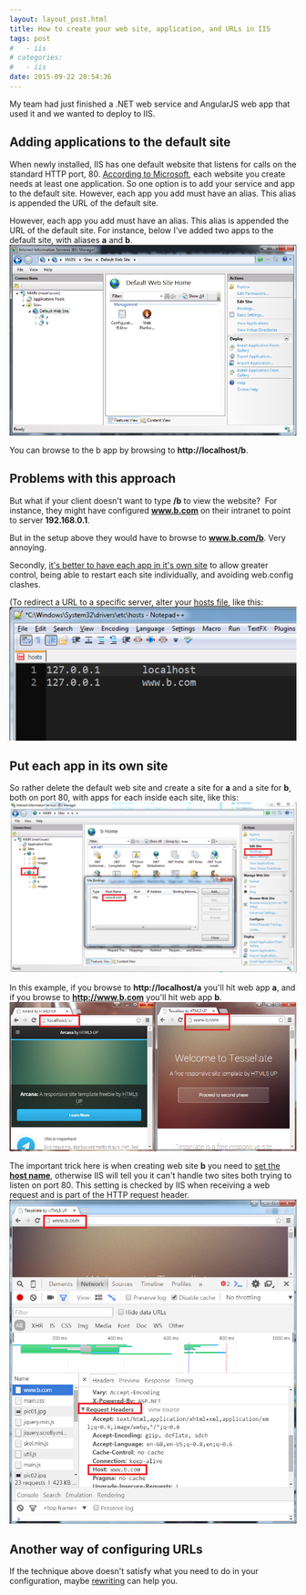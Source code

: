 ```yaml
---
layout: layout_post.html
title: How to create your web site, application, and URLs in IIS
tags: post
#   - iis
# categories:
#   - iis
date: 2015-09-22 20:54:36
---
```


My team had just finished a .NET web service and AngularJS web app that used it and we wanted to deploy to IIS.

## Adding applications to the default site
When newly installed, IIS has one default website that listens for calls on the standard HTTP port, 80. [According to Microsoft](https://www.iis.net/learn/get-started/planning-your-iis-architecture/understanding-sites-applications-and-virtual-directories-on-iis), each website you create needs at least one application. So one option is to add your service and app to the default site. However, each app you add must have an alias. This alias is appended the URL of the default site. 

However, each app you add must have an alias. This alias is appended the URL of the default site. For instance, below I've added two apps to the default site, with aliases **a** and **b**. ![default iis](default-iis.png)

You can browse to the b app by browsing to **http://localhost/b**.

## Problems with this approach
But what if your client doesn't want to type **/b** to view the website?  For instance, they might have configured **www.b.com** on their intranet to point to server **192.168.0.1**.

But in the setup above they would have to browse to **www.b.com/b**. Very annoying.

Secondly, [it's better to have each app in it's own site](http://serverfault.com/questions/427531/in-iis-is-it-better-to-host-multiple-applications-as-independent-web-sites-or-a) to allow greater control, being able to restart each site individually, and avoiding web.config clashes.

(To redirect a URL to a specific server, alter your [hosts file](https://en.wikipedia.org/wiki/Hosts_%28file%29), like this: ![hosts](hosts.png)

## Put each app in its own site
So rather delete the default web site and create a site for **a** and a site for **b**, both on port 80, with apps for each inside each site, like this:
![separate iis sites](separate-iis-sites.png)

In this example, if you browse to **http://localhost/a** you'll hit web app **a**, and if you browse to **http://www.b.com** you'll hit web app **b**. ![browsing sites](browsing-sites.png)

The important trick here is when creating web site **b** you need to [set the **host name**](https://technet.microsoft.com/en-us/library/cc753195%28v=ws.10%29.aspx), otherwise IIS will tell you it can't handle two sites both trying to listen on port 80. This setting is checked by IIS when receiving a web request and is part of the HTTP request header. ![host header](host-header.png)

## Another way of configuring URLs
If the technique above doesn't satisfy what you need to do in your configuration, maybe [rewriting](http://blogs.technet.com/b/mspfe/archive/2013/11/27/how-to-create-a-url-alias-using-iis-url-rewrite.aspx) can help you.
